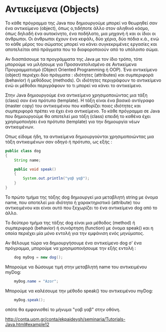 # Αντικείμενα (Objects)

Το κάθε πρόγραμμα της Java που δημιουργούμε μπορεί να θεωρηθεί σαν ένα αντικείμενο (object), όπως ο,τιδήποτε άλλο στον αληθινό κόσμο, όπως δηλαδή ένα αυτοκίνητο, ένα ποδήλατο, μια μηχανή ή και οι ίδιοι οι άνθρωποι. Οι άνθρωποι έχουν ένα κεφάλι, δύο χέρια, δύο πόδια κ.ά., ενώ το κάθε μέρος του σώματος μπορεί να κάνει συγκεκριμένες εργασίες και αποτελείται από πράγματα που το διαφοροποιούν από το υπόλοιπο σώμα.

Αν διασπάσουμε τα προγράμματα της Java με τον ίδιο τρόπο, τότε μπορούμε να μιλήσουμε για Προσανατολισμένο σε Αντικείμενα Προγραμματισμό (Object Oriented Programming ή OOP). Ένα αντικείμενο (object) περιέχει δύο πράγματα : ιδιότητες (attributes) και συμπεριφορά (behavior) ή μεθόδους (methods). Οι ιδιότητες περιγράφουν το αντικείμενο ενώ οι μέθοδοι περιγράφουν το τι μπορεί να κάνει το αντικείμενο.

Στην Java δημιουργούμε ένα αντικείμενο χρησιμοποιώντας μια τάξη (class) σαν ένα πρότυπο (template). Η τάξη είναι ένα βασικό αντίγραφο (master copy) του αντικειμένου που καθορίζει ποιες ιδιότητες και συμπεριφορά πρέπει να έχει ένα αντικείμενο. Το κάθε πρόγραμμα σε Java που δημιουργούμε θα αποτελεί μια τάξη (class) επειδή το καθένα έχει χρησιμοποιήσει ένα πρότυπο (template) για την δημιουργία νέων αντικειμένων.

Οπως είδαμε ήδη, τα αντικείμενα δημιουργούνται χρησιμοποιώντας μια τάξη αντικειμένων σαν οδηγό ή πρότυπο, ως εξής :

```java
public class dog
{
    String name;

    public void speak()
    {
        System.out.println("γαβ γαβ");
    }
}
```

Το πρώτο τμήμα της τάξης dog δημιουργεί μια μεταβλητή string με όνομα name, που αποτελεί μια ιδιότητα ή χαρακτηριστικό (attribute) του αντικειμένου και είναι αυτό που ξεχωρίζει το ένα αντικείμενο dog από το άλλο.

Το δεύτερο τμήμα της τάξης dog είναι μια μέθοδος (method) ή συμπεριφορά (behavior) ή συνάρτηση (function) με όνομα speak() και η οποία περιέχει μία μόνο εντολή για την εμφάνιση ενός μηνύματος.

Αν θέλουμε τώρα να δημιουργήσουμε ένα αντικείμενο dog σ' ένα πρόγραμμα, μπορούμε να χρησιμοποιήσουμε την εξής εντολή :

```java
    dog myDog = new dog();
```

Μπορούμε να δώσουμε τιμή στην μεταβλητή name του αντικειμένου myDog:

```java
    myDog.name = "Azor";
```

Μπορούμε να καλέσουμε την μέθοδο speak() του αντικειμένου myDog:

```java
    myDog.speak();
```

οπότε θα εμφανισθεί το μήνυμα "γαβ γαβ" στην οθόνη.




http://conta.uom.gr/conta/ekpaideysh/seminaria/Tutorials-Java.html#example12
